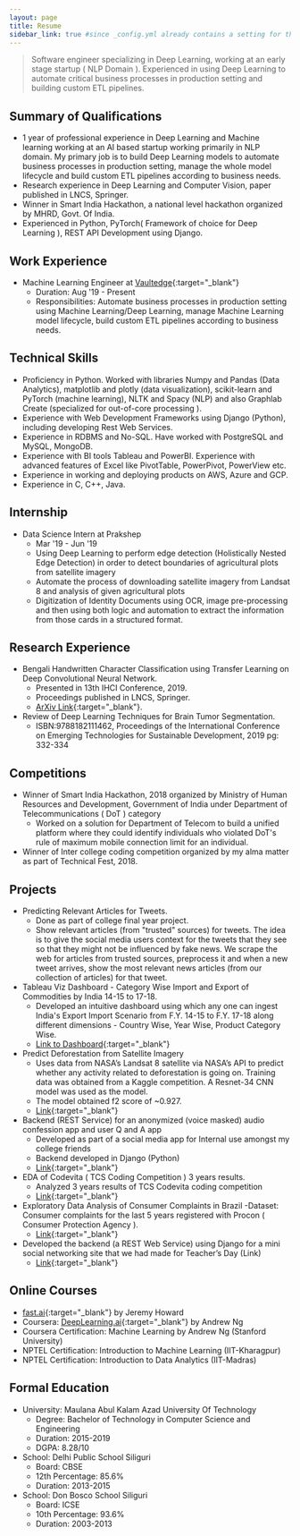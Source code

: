```yaml
---
layout: page
title: Resume
sidebar_link: true #since _config.yml already contains a setting for this
---
```



>Software engineer specializing in Deep Learning, working at an early stage startup ( NLP Domain ). Experienced in using Deep Learning to automate critical business processes in production setting and building custom ETL pipelines.  


## Summary of Qualifications
- 1 year of professional experience in Deep Learning and Machine learning working at an AI based startup working primarily in NLP domain. My primary job is to build Deep Learning models to automate business processes in production setting, manage the whole model lifecycle and build custom ETL pipelines according to business needs.
- Research experience in Deep Learning and Computer Vision, paper published in LNCS, Springer.
- Winner in Smart India Hackathon, a national level hackathon organized by MHRD, Govt. Of India.
- Experienced in Python, PyTorch( Framework of choice for Deep Learning ), REST API Development using Django.

## Work Experience
- Machine Learning Engineer at [Vaultedge](https://www.vaultedge.com/){:target="_blank"}
    - Duration: Aug '19 - Present
    - Responsibilities: Automate business processes in production setting using Machine Learning/Deep Learning, manage Machine Learning model lifecycle, build custom ETL pipelines according to business needs.

## Technical Skills
- Proficiency in Python. Worked with libraries Numpy and Pandas (Data Analytics), matplotlib and plotly (data visualization), scikit-learn and PyTorch (machine learning), NLTK and Spacy (NLP) and also Graphlab Create (specialized for out-of-core processing ).
- Experience with Web Development Frameworks using Django (Python), including developing Rest Web Services.
- Experience in RDBMS and No-SQL. Have worked with PostgreSQL and MySQL, MongoDB.
- Experience with BI tools Tableau and PowerBI. Experience with advanced features of Excel like PivotTable, PowerPivot, PowerView etc.
- Experience in working and deploying products on AWS, Azure and GCP. 
- Experience in C, C++, Java.

## Internship
- Data Science Intern at Prakshep
    - Mar '19 - Jun '19
    - Using Deep Learning to perform edge detection (Holistically Nested Edge Detection) in order to detect boundaries of agricultural plots from satellite imagery
    - Automate the process of downloading satellite imagery from Landsat 8 and analysis of given agricultural plots
    - Digitization of Identity Documents using OCR, image pre-processing and then using both logic and automation to extract the information from those cards in a structured format.


## Research Experience
- Bengali Handwritten Character Classification using Transfer Learning on Deep Convolutional Neural Network. 
    - Presented in 13th IHCI Conference, 2019.
    - Proceedings published in LNCS, Springer. 
    - [ArXiv Link](https://arxiv.org/abs/1902.11133){:target="_blank"}.  
- Review of Deep Learning Techniques for Brain Tumor Segmentation.  
    - ISBN:9788182111462, Proceedings of the International Conference on Emerging Technologies for Sustainable Development, 2019 pg: 332-334 

## Competitions
- Winner of Smart India Hackathon, 2018 organized by Ministry of Human Resources and Development, Government of India under Department of Telecommunications ( DoT ) category
    -  Worked on a solution for Department of Telecom to build a unified platform where they could identify individuals who violated DoT's rule of maximum mobile connection limit for an individual.
- Winner of Inter college coding competition organized by my alma matter as part of Technical Fest, 2018.


## Projects
- Predicting Relevant Articles for Tweets.
    - Done as part of college final year project.
    - Show relevant articles (from "trusted" sources) for
        tweets. The idea is to give the social media users context for the tweets that they see so that they might not be influenced by fake news. We scrape the web for articles from trusted sources, preprocess it and when a new tweet arrives, show the most relevant news articles (from our collection of articles) for that tweet.
- Tableau Viz Dashboard - Category Wise Import and Export of Commodities by India 14-15 to 17-18.
    - Developed an intuitive dashboard using which any one can ingest India's Export Import Scenario from F.Y. 14-15 to F.Y. 17-18 along different dimensions - Country Wise, Year Wise, Product Category Wise.
    - [Link to Dashboard](https://public.tableau.com/profile/rwik.kumar.dutta#!/vizhome/CategoryWiseImportAndExportOfCommoditiesByIndia14-15to17-18/CountryWiseDashboard){:target="_blank"}
- Predict Deforestation from Satellite Imagery 
    - Uses data from NASA’s Landsat 8 satellite via
NASA’s API to predict whether any activity related to deforestation is going on. Training data was
obtained from a Kaggle competition. A Resnet-34 CNN model was used as the model.
    - The model obtained f2 score of ~0.927. 
    - [Link](https://github.com/rwikdutta/predict_deforestation){:target="_blank"}
- Backend (REST Service) for an anonymized (voice masked) audio confession app and user Q and A
app
    - Developed as part of a social media app for Internal use amongst my college friends
    - Backend developed in Django (Python) 
    - [Link](https://github.com/rwikdutta/audio_confessions_backend){:target="_blank"}
- EDA of Codevita ( TCS Coding Competition ) 3 years results.  
    - Analyzed 3 years results of TCS Codevita coding
competition 
    - [Link](https://github.com/rwikdutta/codevita_results_analysis){:target="_blank"}
- Exploratory Data Analysis of Consumer Complaints in Brazil 
    -Dataset: Consumer complaints for the last 5 years registered with Procon ( Consumer Protection Agency ).
    - [Link](https://www.kaggle.com/rwikdutta/eda-of-complaints-dataset/){:target="_blank"}
- Developed the backend (a REST Web Service) using Django for a mini social networking site that we had made for Teacher’s Day (Link)
    - [Link](https://github.com/rwikdutta/elesin2k17){:target="_blank"}


## Online Courses
- [fast.ai](https://fast.ai){:target="_blank"} by Jeremy Howard
- Coursera: [DeepLearning.ai](http://deeplearning.ai){:target="_blank"} by Andrew Ng
- Coursera Certification: Machine Learning by Andrew Ng (Stanford University)
- NPTEL Certification: Introduction to Machine Learning (IIT-Kharagpur)
- NPTEL Certification: Introduction to Data Analytics (IIT-Madras)


## Formal Education
- University: Maulana Abul Kalam Azad University Of Technology 
    - Degree: Bachelor of Technology in Computer Science and Engineering
    - Duration: 2015-2019 
    - DGPA: 8.28/10
- School: Delhi Public School Siliguri 
    - Board: CBSE 
    - 12th Percentage: 85.6% 
    - Duration: 2013-2015
- School: Don Bosco School Siliguri 
    - Board: ICSE 
    - 10th Percentage: 93.6% 
    - Duration: 2003-2013


